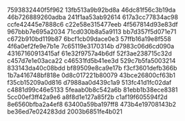 7593832440f5f962
13fb513a9b92bd8a
46dc81f56c3b19da
46b726889260adba
241f1aa53ab92614
617a3cc77834ac98
ccfe42445e7888c6
c22e58e315477eeb
4f567814d93e83df
967bbb7e695a2034
71cd030b8a5a9113
bb7d357f5d071e71
c672b910bd119b87
6bcf1cb09dace0e3
57ffb16a19e8f558
4f6a0ef2fe9e7b1e
7c65119e3170314b
d7983c06d6cd090a
43167160913415af
61e32f9757a4b6df
52f3ae238715c32d
c457d7e1e03aca22
c46531fd5b41ee3d
529c7b5fa5003214
833143da40c08bdd
bf89509e8ca9e17b
f3cf3601defb366b
1b7a416748bf818e
0d8c017221b80079
43bce26800cf63b1
f35cb15209a0d816
d7988aa0d439c1a9
513fc41d1fc02daf
c4881d99c46e5133
5feaab0b8c542a6b
81ebb1b38ece8381
5cc00ef3ff42a9e6
a8f8d1e127a85f2b
c1af19f605594f2d
8e6560bfba2a4ef8
63400a59ba197ff8
473b4e19708143b2
be36ed7e024283dd
2003b6851fe4b021
